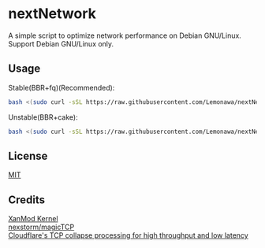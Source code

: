 # nextNetwork
A simple script to optimize network performance on Debian GNU/Linux.  
Support Debian GNU/Linux only.  
## Usage
Stable(BBR+fq)(Recommended):
```bash
bash <(sudo curl -sSL https://raw.githubusercontent.com/Lemonawa/nextNetwork/main/main.sh)
```  
Unstable(BBR+cake):
```bash
bash <(sudo curl -sSL https://raw.githubusercontent.com/Lemonawa/nextNetwork/main/testing.sh)
```
## License
[MIT](https://choosealicense.com/licenses/mit/)
## Credits
[XanMod Kernel](https://xanmod.org/)  
[nexstorm/magicTCP](https://github.com/nexstorm/magicTCP)  
[Cloudflare's TCP collapse processing for high throughput and low latency](https://blog.cloudflare.com/optimizing-tcp-for-high-throughput-and-low-latency)  
